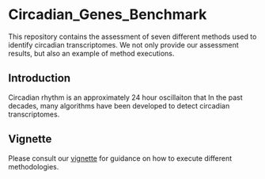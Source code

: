 # Circadian_Genes_Benchmark

This repository contains the assessment of seven different methods used to identify circadian transcriptomes. We not only provide our assessment results, but also an example of method executions. 

## Introduction 

Circadian rhythm is an approximately 24 hour oscillaiton that In the past decades, many algorithms have been developed to detect circadian transcriptomes. 

## Vignette 

Please consult our [vignette](https://htmlpreview.github.io/?https://github.com/wenwenm183/Circadian_Genes_Benchmark/blob/master/vignettes/Vignettes-of-Circadian-Paper.html) for guidance on how to execute different methodologies. 
